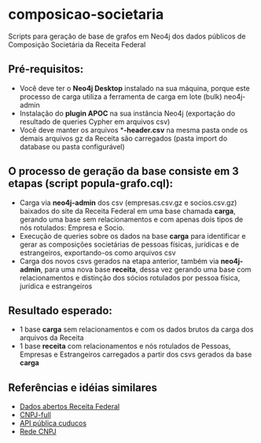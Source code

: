 # composicao-societaria
Scripts para geração de base de grafos em Neo4j dos dados públicos de Composição Societária da Receita Federal

## Pré-requisitos:
- Você deve ter o **Neo4j Desktop** instalado na sua máquina, porque este processo de carga utiliza a ferramenta de carga em lote (bulk) neo4j-admin
- Instalação do **plugin APOC** na sua instância Neo4j (exportação do resultado de queries Cypher em arquivos csv)
- Você deve manter os arquivos ***-header.csv** na mesma pasta onde os demais arquivos gz da Receita são carregados (pasta import do database ou pasta configurável)

## O processo de geração da base consiste em 3 etapas (script popula-grafo.cql):
- Carga via **neo4j-admin** dos csv (empresas.csv.gz e socios.csv.gz) baixados do site da Receita Federal em uma base chamada **carga**, gerando uma base sem relacionamentos e com apenas dois tipos de nós rotulados: Empresa e Socio.
- Execução de queries sobre os dados na base **carga** para identificar e gerar as composições societárias de pessoas físicas, jurídicas e de estrangeiros, exportando-os como arquivos csv
- Carga dos novos csvs gerados na etapa anterior, também via **neo4j-admin**, para uma nova base **receita**, dessa vez gerando uma base com relacionamentos e distinção dos sócios rotulados por pessoa física, jurídica e estrangeiros

## Resultado esperado:
- 1 base **carga** sem relacionamentos e com os dados brutos da carga dos arquivos da Receita
- 1 base **receita** com relacionamentos e nós rotulados de Pessoas, Empresas e Estrangeiros carregados a partir dos csvs gerados da base **carga**

## Referências e idéias similares
- [Dados abertos Receita Federal](https://www.gov.br/receitafederal/pt-br/assuntos/orientacao-tributaria/cadastros/consultas/dados-publicos-cnpj)
- [CNPJ-full](https://github.com/fabioserpa/CNPJ-full)
- [API pública cuducos](https://github.com/cuducos/minha-receita)
- [Rede CNPJ](https://github.com/rictom/rede-cnpj)
